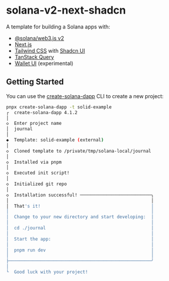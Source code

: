# solana-v2-next-shadcn

A template for building a Solana apps with:

- [@solana/web3.js v2](https://l.anza.xyz/s/js-sdk-repo)
- [Next.js](https://nextjs.org)
- [Tailwind CSS](https://tailwindcss.com) with [Shadcn UI](https://ui.shadcn.com)
- [TanStack Query](https://tanstack.com/query/v4)
- [Wallet UI](https://github.com/wallet-ui/wallet-ui) (experimental)

## Getting Started

You can use the [create-solana-dapp](https://github.com/solana-developers/create-solana-dapp) CLI to create a new
project:

```bash
pnpx create-solana-dapp -t solid-example
┌  create-solana-dapp 4.1.2
│
◇  Enter project name
│  journal
│
◆  Template: solid-example (external)
│
◇  Cloned template to /private/tmp/solana-local/journal
│
◇  Installed via pnpm
│
◇  Executed init script!
│
◇  Initialized git repo
│
◇  Installation successful! ───────────────────────────╮
│                                                      │
│  That's it!                                          │
│                                                      │
│  Change to your new directory and start developing:  │
│                                                      │
│  cd ./journal                                        │
│                                                      │
│  Start the app:                                      │
│                                                      │
│  pnpm run dev                                        │
│                                                      │
├──────────────────────────────────────────────────────╯
│
└  Good luck with your project!
```
